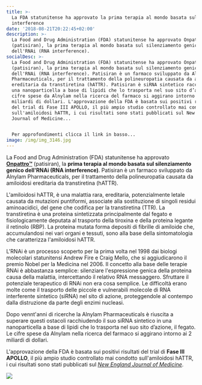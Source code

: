 ```yaml
---
title: >-
  La FDA statunitense ha approvato la prima terapia al mondo basata sull'RNA
  interference
date: '2018-08-21T20:22:45+02:00'
description: >-
  La Food and Drug Administration (FDA) statunitense ha approvato Onpattro™
  (patisiran), la prima terapia al mondo basata sul silenziamento genico
  dell'RNAi (RNA interference).
socialDesc: >-
  La Food and Drug Administration (FDA) statunitense ha approvato Onpattro™
  (patisiran), la prima terapia al mondo basata sul silenziamento genico
  dell'RNAi (RNA interference). Patisiran è un farmaco sviluppato da Alnylam
  Pharmaceuticals, per il trattamento della polineuropatia causata da amiloidosi
  ereditaria da transtiretina (hATTR). Patisiran è siRNA sintetico racchiuso in
  una nanoparticella a base di lipidi che lo trasporta nel suo sito d’azione. Le
  cifre spese da Alnylam nella ricerca del farmaco si aggirano intorno ai 2
  miliardi di dollari. L'approvazione della FDA è basata sui positivi risultati
  del trial di Fase III APOLLO, il più ampio studio controllato mai condotto
  sull'amiloidosi hATTR, i cui risultati sono stati pubblicati sul New England
  Journal of Medicine...


  Per approfondimenti clicca il link in basso...
image: /img/img_3146.jpg
---
```

La Food and Drug Administration (FDA) statunitense ha approvato [**Onpattro™**](https://www.fda.gov/NewsEvents/Newsroom/PressAnnouncements/ucm616518.htm) (patisiran), la **prima terapia al mondo basata sul silenziamento genico dell'RNAi (RNA interference)**. Patisiran è un farmaco sviluppato da Alnylam Pharmaceuticals, per il trattamento della polineuropatia causata da amiloidosi ereditaria da transtiretina (hATTR).

L'amiloidosi hATTR, è una malattia rara, ereditaria, potenzialmente letale causata da mutazioni puntiformi, associate alla sostituzione di singoli residui aminoacidici, del gene che codifica per la transtiretina (TTR). La transtiretina è una proteina sintetizzata principalmente dal fegato e fisiologicamente deputata al trasporto della tiroxina e della proteina legante il retinolo (RBP). La proteina mutata forma depositi di fibrille di amiloide che, accumulandosi nei vari organi e tessuti, sono alla base della sintomatologia che caratterizza l'amiloidosi hATTR.

L'RNAi è un processo scoperto per la prima volta nel 1998 dai biologi molecolari statunitensi Andrew Fire e Craig Mello, che si aggiudicarono il premio Nobel per la Medicina nel 2006. Il concetto alla base delle terapie RNAi è abbastanza semplice: silenziare l'espressione genica della proteina causa della malattia, intercettando il relativo RNA messaggero. Sfruttare il potenziale terapeutico di RNAi non era cosa semplice. Le difficoltà erano molte come il trasporto delle piccole e vulnerabili molecole di RNA interferente sintetico (siRNA) nel sito di azione, proteggendole al contempo dalla distruzione da parte degli enzimi nucleasi.

Dopo vennt'anni di ricerche la Alnylam Pharmaceuticals è riuscita a superare questi ostacoli racchiudendo il suo siRNA sintetico in una nanoparticella a base di lipidi che lo trasporta nel suo sito d’azione, il fegato. Le cifre spese da Alnylam nella ricerca del farmaco si aggirano intorno ai 2 miliardi di dollari.

L'approvazione della FDA è basata sui positivi risultati del trial di **Fase III APOLLO**, il più ampio studio controllato mai condotto sull'amiloidosi hATTR, i cui risultati sono stati pubblicati sul [_New England Journal of Medicine_](https://www.nejm.org/doi/full/10.1056/NEJMoa1716153).

![](/img/138314_productshot_large_6.25.18.jpg)
